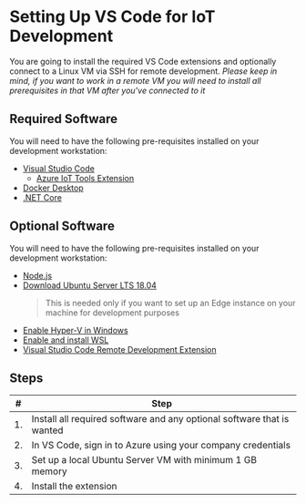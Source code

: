 # Setting Up VS Code for IoT Development #

You are going to install the required VS Code extensions and optionally connect to a Linux VM via SSH for remote development.
*Please keep in mind, if you want to work in a remote VM you will need to install all prerequisites in that VM after you've connected to it*

## Required Software ##

You will need to have the following pre-requisites installed on your development workstation:

* [Visual Studio Code](https://code.visualstudio.com/Download)
  * [Azure IoT Tools Extension](https://marketplace.visualstudio.com/items?itemName=vsciot-vscode.azure-iot-tools)
* [Docker Desktop](https://hub.docker.com/editions/community/docker-ce-desktop-windows)
* [.NET Core](https://dotnet.microsoft.com/download/dotnet-core)

## Optional Software ##

You will need to have the following pre-requisites installed on your development workstation:

* [Node.js](https://nodejs.org/en/)
* [Download Ubuntu Server LTS 18.04](https://ubuntu.com/download/desktop)
  > This is needed only if you want to set up an Edge instance on your machine for development purposes
* [Enable Hyper-V in Windows](https://docs.microsoft.com/en-us/virtualization/hyper-v-on-windows/quick-start/enable-hyper-v)
* [Enable and install WSL](https://docs.microsoft.com/en-us/windows/wsl/install-win10)
* [Visual Studio Code Remote Development Extension](https://marketplace.visualstudio.com/items?itemName=ms-vscode-remote.vscode-remote-extensionpack)

## Steps ##

| #   | Step                                                                                                    |
| --- | ------------------------------------------------------------------------------------------------------- |
| 1.  | Install all required software and any optional software that is wanted                                  |
| 2.  | In VS Code, sign in to Azure using your company credentials                                             |
| 3.  | Set up a local Ubuntu Server VM with minimum 1 GB memory                                                |
| 4.  | Install the extension                                                                                   |
